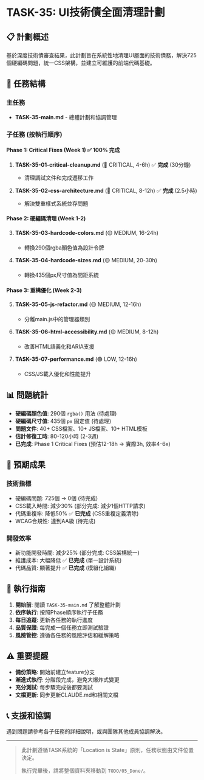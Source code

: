 # TASK-35: UI技術債全面清理計劃

## 📋 計劃概述

基於深度技術債審查結果，此計劃旨在系統性地清理UI層面的技術債務，解決725個硬編碼問題，統一CSS架構，並建立可維護的前端代碼基礎。

## 📁 任務結構

### 主任務
- **TASK-35-main.md** - 總體計劃和協調管理

### 子任務 (按執行順序)

#### Phase 1: Critical Fixes (Week 1) ✅ **100% 完成**
1. **TASK-35-01-critical-cleanup.md** (🔴 CRITICAL, 4-6h) ✅ **完成** (30分鐘)
   - 清理調試文件和完成遷移工作
   
2. **TASK-35-02-css-architecture.md** (🔴 CRITICAL, 8-12h) ✅ **完成** (2.5小時)
   - 解決雙重樣式系統並存問題

#### Phase 2: 硬編碼清理 (Week 1-2)
3. **TASK-35-03-hardcode-colors.md** (🟡 MEDIUM, 16-24h)
   - 轉換290個rgba顏色值為設計令牌
   
4. **TASK-35-04-hardcode-sizes.md** (🟡 MEDIUM, 20-30h)
   - 轉換435個px尺寸值為間距系統

#### Phase 3: 重構優化 (Week 2-3)
5. **TASK-35-05-js-refactor.md** (🟡 MEDIUM, 12-16h)
   - 分離main.js中的管理器類別
   
6. **TASK-35-06-html-accessibility.md** (🟡 MEDIUM, 8-12h)
   - 改善HTML語義化和ARIA支援
   
7. **TASK-35-07-performance.md** (🟢 LOW, 12-16h)
   - CSS/JS載入優化和性能提升

## 📊 問題統計

- **硬編碼顏色值**: 290個 `rgba()` 用法 (待處理)
- **硬編碼尺寸值**: 435個 `px` 固定值 (待處理)
- **問題文件**: 40+ CSS檔案、10+ JS檔案、10+ HTML模板
- **估計修復工時**: 80-120小時 (2-3週)
- **已完成**: Phase 1 Critical Fixes (預估12-18h → 實際3h, 效率4-6x)

## 🎯 預期成果

### 技術指標
- 硬編碼問題: 725個 → 0個 (待完成)
- CSS載入時間: 減少30% (部分完成: 減少1個HTTP請求)
- 代碼重複率: 降低50% ✅ **已完成** (CSS重複定義清除)
- WCAG合規性: 達到AA級 (待完成)

### 開發效率
- 新功能開發時間: 減少25% (部分完成: CSS架構統一)
- 維護成本: 大幅降低 ✅ **已完成** (單一設計系統)
- 代碼品質: 顯著提升 ✅ **已完成** (模組化組織)

## 🚀 執行指南

1. **開始前**: 閱讀 `TASK-35-main.md` 了解整體計劃
2. **依序執行**: 按照Phase順序執行子任務
3. **每日追蹤**: 更新各任務的執行進度
4. **品質保證**: 每完成一個任務立即測試驗證
5. **風險管控**: 遵循各任務的風險評估和緩解策略

## ⚠️ 重要提醒

- **備份策略**: 開始前建立feature分支
- **漸進式執行**: 分階段完成，避免大爆炸式變更
- **充分測試**: 每步驟完成後都要測試
- **文檔更新**: 同步更新CLAUDE.md和相關文檔

## 📞 支援和協調

遇到問題請參考各子任務的詳細說明，或與團隊其他成員協調解決。

---

> 此計劃遵循TASK系統的「Location is State」原則，任務狀態由文件位置決定。
> 
> 執行完畢後，請將整個資料夾移動到 `TODO/05_Done/`。